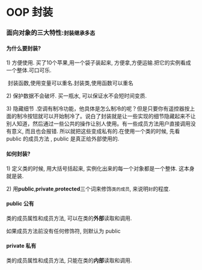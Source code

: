 # OOP 封装

### 面向对象的三大特性:`封装继承多态`



#### 为什么要封装?

1\) 方便使用. 买了10个苹果,用一个袋子装起来, 方便拿,方便运输.把它的实例看成一个整体.可口可乐.

​ 封装函数,使用变量可以重名.封装类,使用函数可以重名

2\) 保护数据不会破坏. 买一瓶水, 可以保证水不会短时间变质.

3\) 隐藏细节 .空调有制冷功能，他具体是怎么制冷的呢？但是只要你有遥控器按上面的制冷按钮就可以开始制冷了。说白了封装就是让一些实现的细节隐藏起来不让别人知道，然后通过一些公共的操作让别人使用。有一些成员方法用户直接调用没有意义, 而且也会报错. 所以就把这些变成私有的.在使用一个类的时候, 先看 public 的成员方法 , public 是真正给外部使用的.



#### 如何封装?

1\) 定义类的时候, 用大括号括起来, 实例化出来的每一个对象都是一个整体. 这本身就是装.

2\) 用**public**,**private**,**protected**三个词来修饰`类的成员`, 来说明`封`的程度.



#### public 公有

类的成员属性和成员方法, 可以在类的**外部**读取和调用.

如果成员方法前没有任何修饰符, 则默认为 public



#### private 私有

类的成员属性和成员方法, 只能在类的**内部**读取和调用.

